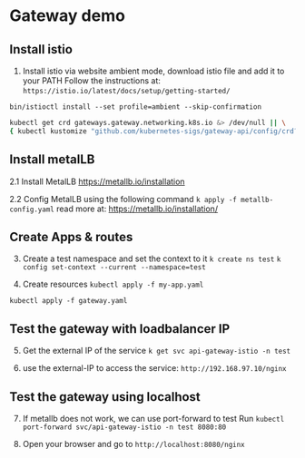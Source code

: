 # Gateway demo

## Install istio
1. Install istio via website ambient mode, download istio file and add it to your PATH
   Follow the instructions at:
`https://istio.io/latest/docs/setup/getting-started/`

`bin/istioctl install --set profile=ambient --skip-confirmation`

```bash
kubectl get crd gateways.gateway.networking.k8s.io &> /dev/null || \
{ kubectl kustomize "github.com/kubernetes-sigs/gateway-api/config/crd?ref=v1.3.0" | kubectl apply -f -; }
```

## Install metalLB

2.1 Install MetalLB https://metallb.io/installation

2.2 Config MetalLB using the following command `k apply -f metallb-config.yaml`
read more at: https://metallb.io/installation/

## Create Apps & routes

3. Create a test namespace and set the context to it
`k create ns test`
`k config set-context --current --namespace=test`

4. Create resources
`kubectl apply -f my-app.yaml`

`kubectl apply -f gateway.yaml`

## Test the gateway with loadbalancer IP

5. Get the external IP of the service `k get svc api-gateway-istio -n test`

6. use the external-IP to access the service: `http://192.168.97.10/nginx`

## Test the gateway using localhost

7. If metallb does not work, we can use port-forward to test Run `kubectl port-forward svc/api-gateway-istio -n test 8080:80`

8. Open your browser and go to `http://localhost:8080/nginx`
